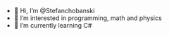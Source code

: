 - 👋 Hi, I’m @Stefanchobanski
- 👀 I’m interested in programming, math and physics
- 🌱 I’m currently learning C#
